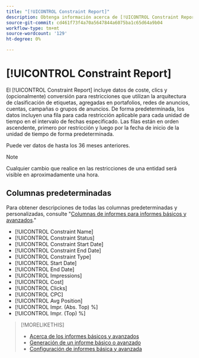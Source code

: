 ```yaml
---
title: "[!UICONTROL Constraint Report]"
description: Obtenga información acerca de [!UICONTROL Constraint Report].
source-git-commit: cd461f73f4a70a5647844a6075ba1c65d64a9b04
workflow-type: tm+mt
source-wordcount: '129'
ht-degree: 0%

---
```


# [!UICONTROL Constraint Report]

El [!UICONTROL Constraint Report] incluye datos de coste, clics y (opcionalmente) conversión para restricciones que utilizan la arquitectura de clasificación de etiquetas, agregadas en portafolios, redes de anuncios, cuentas, campañas o grupos de anuncios. De forma predeterminada, los datos incluyen una fila para cada restricción aplicable para cada unidad de tiempo en el intervalo de fechas especificado. Las filas están en orden ascendente, primero por restricción y luego por la fecha de inicio de la unidad de tiempo de forma predeterminada.

Puede ver datos de hasta los 36 meses anteriores.

>[!NOTE]
>
>Cualquier cambio que realice en las restricciones de una entidad será visible en aproximadamente una hora.

## Columnas predeterminadas

Para obtener descripciones de todas las columnas predeterminadas y personalizadas, consulte &quot;[Columnas de informes para informes básicos y avanzados](basic-advanced-report-columns.md).&quot;

* [!UICONTROL Constraint Name]
* [!UICONTROL Constraint Status]
* [!UICONTROL Constraint Start Date]
* [!UICONTROL Constraint End Date]
* [!UICONTROL Constraint Type]
* [!UICONTROL Start Date]
* [!UICONTROL End Date]
* [!UICONTROL Impressions]
* [!UICONTROL Cost]
* [!UICONTROL Clicks]
* [!UICONTROL CPC]
* [!UICONTROL Avg Position]
* [!UICONTROL Impr. (Abs. Top) %]
* [!UICONTROL Impr. (Top) %]

>[!MORELIKETHIS]
>
>* [Acerca de los informes básicos y avanzados](basic-advanced-report-about.md)
>* [Generación de un informe básico o avanzado](basic-advanced-report-generate.md)
>* [Configuración de informes básica y avanzada](basic-advanced-report-settings.md)

